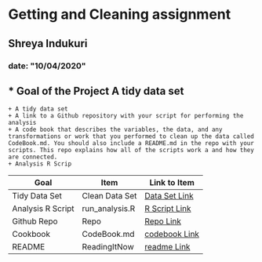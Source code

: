 
# Getting and Cleaning assignment
## Shreya Indukuri
### date: "10/04/2020"


## * Goal of the Project A tidy data set
    + A tidy data set
    + A link to a Github repository with your script for performing the analysis
    + A code book that describes the variables, the data, and any transformations or work that you performed to clean up the data called  CodeBook.md. You should also include a README.md in the repo with your scripts. This repo explains how all of the scripts work a and how they are connected.
    + Analysis R Scrip






Goal | Item | Link to Item
--- | --- | ---
Tidy Data Set |  Clean Data Set |  [Data Set Link](https://github.com/mGalarnyk/datasciencecoursera/blob/master/3_Getting_and_Cleaning_Data/tidyData.txt "toRepo")
Analysis R Script |  run_analysis.R |  [R Script Link](https://github.com/ShreyaIndukuri/cleaning-getting/blob/master/run_analysis.r "run_analysis.R")
Github Repo | Repo |  [Repo Link](https://github.com/ShreyaIndukuri/cleaning-getting "Click to go to Repo")
Cookbook | CodeBook.md |  [codebook Link](https://github.com/ShreyaIndukuri/cleaning-getting/blob/master/README.md "CodeBook.md")
README | ReadingItNow |  [readme Link](https://github.com/ShreyaIndukuri/cleaning-getting/blob/master/README.md "README.md")



